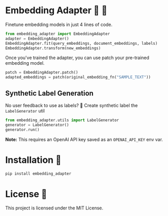 # Embedding Adapter 💬 📐

Finetune embedding models in just 4 lines of code.

```python
from embedding_adapter import EmbeddingAdapter
adapter = EmbeddingAdapter()
EmbeddingAdapter.fit(query_embeddings, document_embeddings, labels)
EmbeddingAdapter.transform(new_embeddings)
```

Once you've trained the adapter, you can use patch your pre-trained embedding model.

```python
patch = EmbeddingAdapter.patch()
adapted_embeddings = patch(original_embedding_fn("SAMPLE_TEXT"))
```

## Synthetic Label Generation
No user feedback to use as labels? 🤔 Create synthetic label the `LabelGenerator` util

```python
from embedding_adapter.utils import LabelGenerator
generator = LabelGenerator()
generator.run()
```

**Note:** This requires an OpenAI API key saved as an `OPENAI_API_KEY` env var.

# Installation 🔧

```bash
pip install embedding_adapter
```

# License 📄

This project is licensed under the MIT License.
